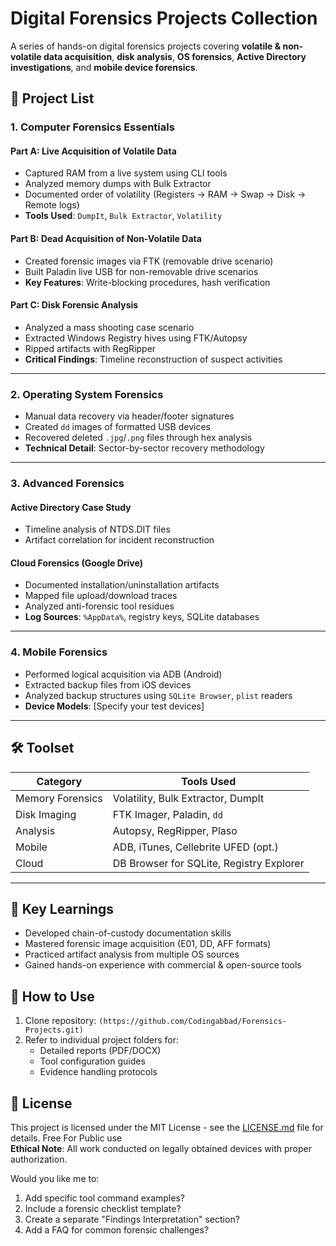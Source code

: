 
# Digital Forensics Projects Collection

A series of hands-on digital forensics projects covering **volatile & non-volatile data acquisition**, **disk analysis**, **OS forensics**, **Active Directory investigations**, and **mobile device forensics**.

## 📁 Project List

### 1. **Computer Forensics Essentials**
#### Part A: Live Acquisition of Volatile Data
- Captured RAM from a live system using CLI tools
- Analyzed memory dumps with Bulk Extractor
- Documented order of volatility (Registers → RAM → Swap → Disk → Remote logs)
- **Tools Used**: `DumpIt`, `Bulk Extractor`, `Volatility`

#### Part B: Dead Acquisition of Non-Volatile Data
- Created forensic images via FTK (removable drive scenario)
- Built Paladin live USB for non-removable drive scenarios
- **Key Features**: Write-blocking procedures, hash verification

#### Part C: Disk Forensic Analysis
- Analyzed a mass shooting case scenario
- Extracted Windows Registry hives using FTK/Autopsy
- Ripped artifacts with RegRipper
- **Critical Findings**: Timeline reconstruction of suspect activities

---

### 2. **Operating System Forensics**
- Manual data recovery via header/footer signatures
- Created `dd` images of formatted USB devices
- Recovered deleted `.jpg`/`.png` files through hex analysis
- **Technical Detail**: Sector-by-sector recovery methodology

---

### 3. **Advanced Forensics**
#### Active Directory Case Study
- Timeline analysis of NTDS.DIT files
- Artifact correlation for incident reconstruction

#### Cloud Forensics (Google Drive)
- Documented installation/uninstallation artifacts
- Mapped file upload/download traces
- Analyzed anti-forensic tool residues
- **Log Sources**: `%AppData%`, registry keys, SQLite databases

---

### 4. **Mobile Forensics**
- Performed logical acquisition via ADB (Android)
- Extracted backup files from iOS devices
- Analyzed backup structures using `SQLite Browser`, `plist` readers
- **Device Models**: [Specify your test devices]

---

## 🛠️ Toolset
| Category          | Tools Used                          |
|-------------------|-------------------------------------|
| Memory Forensics  | Volatility, Bulk Extractor, DumpIt  |
| Disk Imaging      | FTK Imager, Paladin, `dd`           |
| Analysis          | Autopsy, RegRipper, Plaso           |
| Mobile            | ADB, iTunes, Cellebrite UFED (opt.) |
| Cloud             | DB Browser for SQLite, Registry Explorer |

---

## 📝 Key Learnings
- Developed chain-of-custody documentation skills
- Mastered forensic image acquisition (E01, DD, AFF formats)
- Practiced artifact analysis from multiple OS sources
- Gained hands-on experience with commercial & open-source tools

## 🚀 How to Use
1. Clone repository: `(https://github.com/Codingabbad/Forensics-Projects.git)`
2. Refer to individual project folders for:
   - Detailed reports (PDF/DOCX)
   - Tool configuration guides
   - Evidence handling protocols

## 📜 License
This project is licensed under the MIT License - see the [LICENSE.md](LICENSE.md) file for details.
Free For Public use  
**Ethical Note**: All work conducted on legally obtained devices with proper authorization.

Would you like me to:
1. Add specific tool command examples?
2. Include a forensic checklist template?
3. Create a separate "Findings Interpretation" section?
4. Add a FAQ for common forensic challenges?
